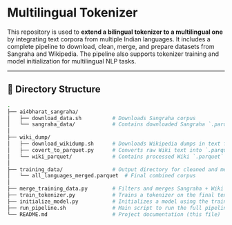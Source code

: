 # Multilingual Tokenizer

This repository is used to **extend a bilingual tokenizer to a multilingual one** by integrating text corpora from multiple Indian languages. It includes a complete pipeline to download, clean, merge, and prepare datasets from Sangraha and Wikipedia. The pipeline also supports tokenizer training and model initialization for multilingual NLP tasks.

---

## 📁 Directory Structure

```bash
.
├── ai4bharat_sangraha/
│   ├── download_data.sh          # Downloads Sangraha corpus
│   └── sangraha_data/            # Contains downloaded Sangraha `.parquet` files
│
├── wiki_dump/
│   ├── download_wikidump.sh      # Downloads Wikipedia dumps in text form
│   ├── covert_to_parquet.py      # Converts raw Wiki text into `.parquet` format
│   └── wiki_parquet/             # Contains processed Wiki `.parquet` files
│
├── training_data/                # Output directory for cleaned and merged training data
│   └── all_languages_merged.parquet  # Final combined corpus
│
├── merge_training_data.py        # Filters and merges Sangraha + Wiki dumps into cleaned `.parquet` files
├── train_tokenizer.py            # Trains a tokenizer on the final text corpus
├── initialize_model.py           # Initializes a model using the trained tokenizer
├── run_pipeline.sh               # Main script to run the full pipeline
└── README.md                     # Project documentation (this file)

